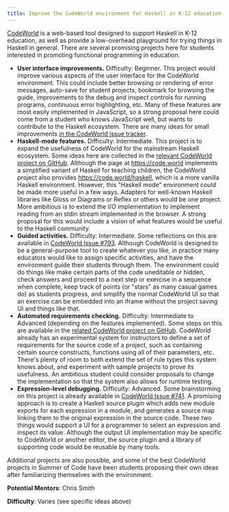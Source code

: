 ```yaml
---
title: Improve the CodeWorld environment for Haskell in K-12 education
---
```


[CodeWorld](http://code.world) is a web-based tool designed to support Haskell in K-12 education, as well as provide a low-overhead playground for trying things in Haskell in general.  There are several promising projects here for students interested in promoting functional programming in education.

* **User interface improvements.** Difficulty: Beginner.  This project would improve various aspects of the user interface for the CodeWorld environment.  This could include better browsing or rendering of error messages, auto-save for student projects, bookmark for browsing the guide, improvements to the debug and inspect controls for running programs, continuous error highlighting, etc.  Many of these features are most easily implemented in JavaScript, so a strong proposal here could come from a student who knows JavaScript well, but wants to contribute to the Haskell ecosystem.  There are many ideas for small improvements [in the CodeWorld issue tracker](https://github.com/google/codeworld/issues?utf8=%E2%9C%93&q=is%3Aopen+is%3Aissue+label%3Aenhancement+-label%3Afunblocks).
* **Haskell-mode features.** Difficulty: Intermediate.  This project is to expand the usefulness of CodeWorld for the mainstream Haskell ecosystem.  Some ideas here are collected in the [relevant CodeWorld project on GitHub](https://github.com/google/codeworld/projects/8).  Although the page at https://code.world implements a simplified variant of Haskell for teaching children, the CodeWorld project also provides https://code.world/haskell, which is a more vanilla Haskell environment.  However, this "Haskell mode" environment could be made more useful in a few ways.  Adapters for well-known Haskell libraries like Gloss or Diagrams or Reflex or others would be one project.  More ambitious is to extend the I/O implementation to implement reading from an stdin stream implemented in the browser.  A strong proposal for this would include a vision of what features would be useful to the Haskell community.
* **Guided activities.** Difficulty: Intermediate.  Some reflections on this are available in [CodeWorld Issue #793](https://github.com/google/codeworld/issues/793).  Although CodeWorld is designed to be a general-purpose tool to create whatever you like, in practice many educators would like to assign specific activities, and have the environment guide their students through them.  The environment could do things like make certain parts of the code uneditable or hidden, check answers and proceed to a next step or exercise in a sequence when complete, keep track of points (or "stars" as many casual games do) as students progress, and simplify the normal CodeWorld UI so that an exercise can be embedded into an iframe without the project saving UI and things like that.
* **Automated requirements checking.** Difficulty: Intermediate to Advanced (depending on the features implemented).  Some steps on this are available in the [related CodeWorld project on GitHub](https://github.com/google/codeworld/projects/9).  CodeWorld already has an experimental system for instructors to define a set of requirements for the source code of a project, such as containing certain source constructs, functions using all of their parameters, etc.  There's plenty of room to both extend the set of rule types this system knows about, and experiment with sample projects to prove its usefulness.  An ambitious student could consider proposals to change the implementation so that the system also allows for runtime testing.
* **Expression-level debugging.**  Difficulty: Advanced.  Some brainstorming on this project is already available in [CodeWorld Issue #741](https://github.com/google/codeworld/issues/741).  A promising approach is to create a Haskell source plugin which adds new module exports for each expression in a module, and generates a source map linking them to the original expression in the source code.  These two things would support a UI for a programmer to select an expression and inspect its value.  Although the output UI implementation may be specific to CodeWorld or another editor, the source plugin and a library of supporting code would be reusable by many tools.

Additional projects are also possible, and some of the best CodeWorld projects in Summer of Code have been students proposing their own ideas after familiarizing themselves with the environment.

**Potential Mentors**: Chris Smith

**Difficulty**: Varies (see specific ideas above)
